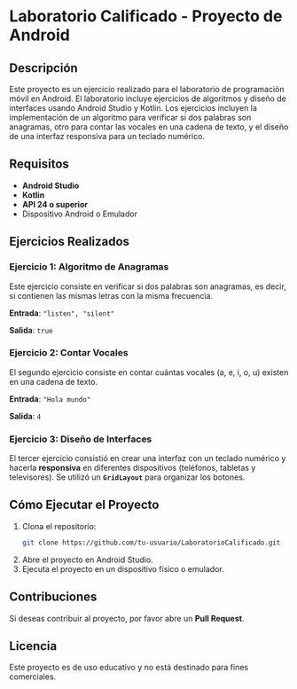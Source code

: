 # Laboratorio Calificado - Proyecto de Android

## Descripción
Este proyecto es un ejercicio realizado para el laboratorio de programación móvil en Android. El laboratorio incluye ejercicios de algoritmos y diseño de interfaces usando Android Studio y Kotlin. Los ejercicios incluyen la implementación de un algoritmo para verificar si dos palabras son anagramas, otro para contar las vocales en una cadena de texto, y el diseño de una interfaz responsiva para un teclado numérico.

## Requisitos
- **Android Studio**
- **Kotlin**
- **API 24 o superior**
- Dispositivo Android o Emulador

## Ejercicios Realizados

### Ejercicio 1: Algoritmo de Anagramas
Este ejercicio consiste en verificar si dos palabras son anagramas, es decir, si contienen las mismas letras con la misma frecuencia.

**Entrada**: `"listen", "silent"`

**Salida**: `true`

### Ejercicio 2: Contar Vocales
El segundo ejercicio consiste en contar cuántas vocales (a, e, i, o, u) existen en una cadena de texto.

**Entrada**: `"Hola mundo"`

**Salida**: `4`

### Ejercicio 3: Diseño de Interfaces
El tercer ejercicio consistió en crear una interfaz con un teclado numérico y hacerla **responsiva** en diferentes dispositivos (teléfonos, tabletas y televisores). Se utilizó un **`GridLayout`** para organizar los botones.

## Cómo Ejecutar el Proyecto
1. Clona el repositorio:
    ```bash
    git clone https://github.com/tu-usuario/LaboratorioCalificado.git
    ```
2. Abre el proyecto en Android Studio.
3. Ejecuta el proyecto en un dispositivo físico o emulador.


## Contribuciones
Si deseas contribuir al proyecto, por favor abre un **Pull Request**.

## Licencia
Este proyecto es de uso educativo y no está destinado para fines comerciales.
